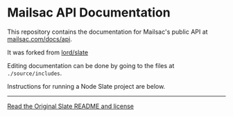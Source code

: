 # Mailsac API Documentation

This repository contains the documentation for Mailsac's public API at [mailsac.com/docs/api](https://mailsac.com/docs/api).

It was forked from [lord/slate](https://github.com/lord/slate)

Editing documentation can be done by going to the files at `./source/includes`.

Instructions for running a Node Slate project are below.

-----------

[Read the Original Slate README and license](README-SLATE)
